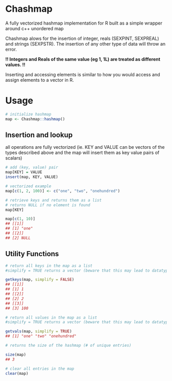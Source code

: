 # Chashmap
A fully vectorized hashmap implementation for R built as a simple wrapper around c++ unordered map

Chashmap alows for the insertion of integer, reals (SEXPINT, SEXPREAL) and strings (SEXPSTR). The insertion of any other type of data will throw an error.

**!! Integers and Reals of the same value (eg 1, 1L) are treated as different values. !!**

Inserting and accessing elements is similar to how you would access and assign elements to a vector in R.

# Usage
```r
# initialize hashmap
map <- Chashmap::hashmap()
```

## Insertion and lookup 

all operations are fully vectorized (ie. KEY and VALUE can be vectors of the types described above and the map will insert them as key value pairs of scalars) 
```r
# add (key, value) pair
map[KEY] = VALUE
insert(map, KEY, VALUE)

# vectorized example
map[c(1, 2, 100)] <- c("one", "two", "onehundred")
```

```r
# retrieve keys and returns them as a list
# returns NULL if no element is found
map[KEY]

map[c(1, 10)]
## [[1]]
## [1] "one"
## [[2]]
## [2] NULL
```

## Utility Functions
```r
# return all keys in the map as a list
#simplify = TRUE returns a vector (beware that this may lead to datatype coercion if not all keys are of the same type)

getkeys(map, simplify = FALSE)
## [[1]]
## [1] 1
## [[2]]
## [2] 2
## [[3]]
## [3] 100

# return all values in the map as a list
#simplify = TRUE returns a vector (beware that this may lead to datatype coercion if not all values are of the same type)

getvals(map, simplify = TRUE)
## [1] "one" "two" "onehundred"

# returns the size of the hashmap (# of unique entries)

size(map)
## 3

# clear all entries in the map
clear(map)
```

